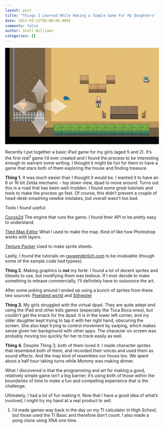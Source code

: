 ```yaml
---
layout: post
title: "Things I Learned While Making a Simple Game For My Daughters"
date: 2013-03-21T00:00:00.000Z
comments: false
author: Scott Williams
categories: []
---
```

<img src="./game.png?format=750w" alt="Game Image">

Recently I put together a basic iPad game for my girls (aged 5 and 2). It’s the first real<sup>1</sup> game I’d ever created and I found the process to be interesting enough to warrant some writing. I thought it might be fun for them to have a game that stars both of them exploring the house and finding treasure.

<strong>Thing 1.</strong> It was much easier than I thought it would be. I wanted it to have an 8 or 16 bit Zelda mechanic - top down view, dpad to move around. Turns out this is a road that has been well-trodden. I found some great tutorials and tools to make the process go fast. Of course, this didn’t prevent a couple of head-desk-smashing newbie mistakes, but overall wasn’t too bad.

Tools I found useful:

<a href="http://www.cocos2d-iphone.org/">Cocos2d</a> The engine that runs the game. I found their API to be pretty easy to understand.

<a href="http://www.mapeditor.org/">Tiled Map Editor</a> What I used to make the map. Kind of like how Photoshop works with layers.

<a href="http://www.codeandweb.com/texturepacker">Texture Packer</a> Used to make sprite sheets.

Lastly, I found the tutorials on <a href="http://www.raywenderlich.com/tutorials">raywenderlich.com</a> to be invaluable (though some of the sample code had typoes).

<strong>Thing 2.</strong> Making graphics is <strong>not</strong> my forté. I found a lot of decent sprites and tilesets to use, but modifying them was tedious. If I ever decide to make something to release commercially, I’ll definitely have to outsource the art.

After some poking around I ended up using a bunch of sprites from these two sources: <a href="http://yms.main.jp/page2/tilesets.html">Pixelated world</a> and <a href="http://untamed.wild-refuge.net/rmxpresources.php?characters">Sithjester</a>

<strong>Thing 3.</strong> My girls struggled with the virtual dpad. They are quite adept and using the iPad and other kids games (especially the Toca Boca ones), but couldn’t get the knack for the dpad. It is in the lower left corner, and my older daughter kept trying to tap it with her right hand, obscuring the screen. She also kept trying to control movement by swiping, which makes sense given her background with other apps. The character on screen was probably moving too quickly for her to track easily as well.

<strong>Thing 4.</strong> Despite Thing 3, both of them loved it. I made character sprites that resembled both of them, and recorded their voices and used them as sound effects. And the map kind of resembles our house too. We spent about a half hour taking turns while Mommy was making dinner.

What I discovered is that the programming and art for making a good, relatively simple game isn’t a big barrier; it’s using both of those within the boundaries of time to make a fun and compelling experience that is the challenge.

Ultimately, I had a lot of fun making it. Now that I have a good idea of what’s involved, I might try my hand at a real product to sell.

1. I’d made games way back in the day on my TI calculator in High School, but those used the TI Basic and therefore don’t count. I also made a pong clone using XNA one time.